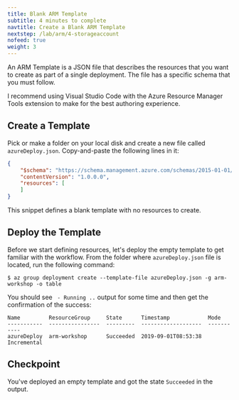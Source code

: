 ```yaml
---
title: Blank ARM Template
subtitle: 4 minutes to complete
navtitle: Create a Blank ARM Template
nextstep: /lab/arm/4-storageaccount
nofeed: true
weight: 3
---
```


An ARM Template is a JSON file that describes the resources that you want to create as part of a single deployment. The file has a specific schema that you must follow.

I recommend using Visual Studio Code with the Azure Resource Manager Tools extension to make for the best authoring experience.

## Create a Template

Pick or make a folder on your local disk and create a new file called `azureDeploy.json`. Copy-and-paste the following lines in it:

``` json
{
    "$schema": "https://schema.management.azure.com/schemas/2015-01-01/deploymentTemplate.json#",
    "contentVersion": "1.0.0.0",
    "resources": [
    ]
}
```

This snippet defines a blank template with no resources to create.

## Deploy the Template

Before we start defining resources, let's deploy the empty template to get familiar with the workflow. From the folder where `azureDeploy.json` file is located, run the following command:

```
$ az group deployment create --template-file azureDeploy.json -g arm-workshop -o table
```

You should see ` - Running ..` output for some time and then get the confirmation of the success:

```
Name         ResourceGroup     State      Timestamp            Mode
-----------  ----------------  ---------  -------------------  -----------
azureDeploy  arm-workshop      Succeeded  2019-09-01T08:53:38  Incremental
```

## Checkpoint

You've deployed an empty template and got the state `Succeeded` in the output.
